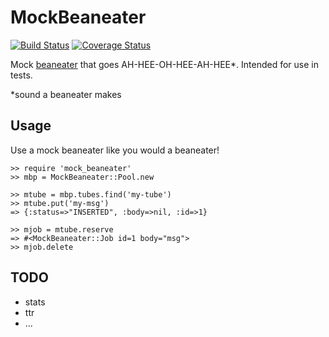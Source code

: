 MockBeaneater
==================

[![Build Status](https://travis-ci.org/seanxiesx/mock_beaneater.png)](https://travis-ci.org/seanxiesx/mock_beaneater)
[![Coverage Status](https://coveralls.io/repos/seanxiesx/mock_beaneater/badge.png)](https://coveralls.io/r/seanxiesx/mock_beaneater)

Mock [beaneater](https://github.com/beanstalkd/beaneater) that goes AH-HEE-OH-HEE-AH-HEE\*. Intended for use in tests.

\*sound a beaneater makes

Usage
-----

Use a mock beaneater like you would a beaneater!

    >> require 'mock_beaneater'
    >> mbp = MockBeaneater::Pool.new
    
    >> mtube = mbp.tubes.find('my-tube')
    >> mtube.put('my-msg')
    => {:status=>"INSERTED", :body=>nil, :id=>1}
    
    >> mjob = mtube.reserve
    => #<MockBeaneater::Job id=1 body="msg">
    >> mjob.delete

TODO
-----

* stats
* ttr
* ...
